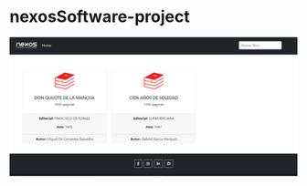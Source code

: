 # nexosSoftware-project
![alt text](https://github.com/andresiny98/nexosSoftware-project/blob/main/Front.PNG)
